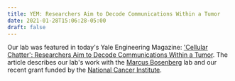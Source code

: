 ```yaml
---
title: YEM: Researchers Aim to Decode Communications Within a Tumor
date: 2021-01-28T15:06:28-05:00
draft: false
---
```


Our lab was featured in today's Yale Engineering Magazine:
['Cellular Chatter': Researchers Aim to Decode Communications Within a Tumor](https://medicine.yale.edu/news-article/30039/).
The article describes our lab's work with the [Marcus Bosenberg](https://medicine.yale.edu/profile/marcus_bosenberg/)
lab and our recent grant funded by the [National Cancer Institute](https://www.cancer.gov/).
